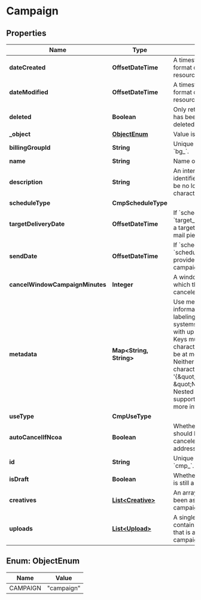 

# Campaign


## Properties

| Name | Type | Description | Notes |
|------------ | ------------- | ------------- | -------------|
|**dateCreated** | **OffsetDateTime** | A timestamp in ISO 8601 format of the date the resource was created. |  |
|**dateModified** | **OffsetDateTime** | A timestamp in ISO 8601 format of the date the resource was last modified. |  |
|**deleted** | **Boolean** | Only returned if the resource has been successfully deleted. |  [optional] |
|**_object** | [**ObjectEnum**](#ObjectEnum) | Value is resource type. |  |
|**billingGroupId** | **String** | Unique identifier prefixed with &#x60;bg_&#x60;. |  [optional] |
|**name** | **String** | Name of the campaign. |  |
|**description** | **String** | An internal description that identifies this resource. Must be no longer than 255 characters.  |  |
|**scheduleType** | **CmpScheduleType** |  |  |
|**targetDeliveryDate** | **OffsetDateTime** | If &#x60;schedule_type&#x60; is &#x60;target_delivery_date&#x60;, provide a targeted delivery date for mail pieces in this campaign. |  [optional] |
|**sendDate** | **OffsetDateTime** | If &#x60;schedule_type&#x60; is &#x60;scheduled_send_date&#x60;, provide a date to send this campaign. |  [optional] |
|**cancelWindowCampaignMinutes** | **Integer** | A window, in minutes, within which the campaign can be canceled. |  [optional] |
|**metadata** | **Map&lt;String, String&gt;** | Use metadata to store custom information for tagging and labeling back to your internal systems. Must be an object with up to 20 key-value pairs. Keys must be at most 40 characters and values must be at most 500 characters. Neither can contain the characters &#x60;\&quot;&#x60; and &#x60;\\&#x60;. i.e. &#39;{\&quot;customer_id\&quot; : \&quot;NEWYORK2015\&quot;}&#39; Nested objects are not supported.  See [Metadata](#section/Metadata) for more information. |  [optional] |
|**useType** | **CmpUseType** |  |  |
|**autoCancelIfNcoa** | **Boolean** | Whether or not a mail piece should be automatically canceled and not sent if the address is updated via NCOA. |  |
|**id** | **String** | Unique identifier prefixed with &#x60;cmp_&#x60;. |  |
|**isDraft** | **Boolean** | Whether or not the campaign is still a draft. |  |
|**creatives** | [**List&lt;Creative&gt;**](Creative.md) | An array of creatives that have been associated with this campaign. |  |
|**uploads** | [**List&lt;Upload&gt;**](Upload.md) | A single-element array containing the upload object that is assocated with this campaign. |  |



## Enum: ObjectEnum

| Name | Value |
|---- | -----|
| CAMPAIGN | &quot;campaign&quot; |



